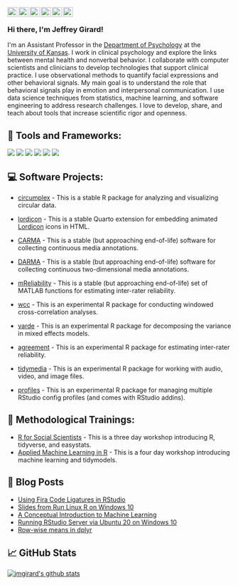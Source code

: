 [<img align="left" width="22px" alt="Website" src="https://github.com/FortAwesome/Font-Awesome/blob/master/svgs/solid/home.svg#gh-light-mode-only" />][website]
[<img align="left" width="22px" alt="Email" src="https://github.com/FortAwesome/Font-Awesome/blob/master/svgs/solid/envelope-square.svg#gh-light-mode-only" />][email]
[<img align="left" width="22px" alt="Twitter" src="https://github.com/FortAwesome/Font-Awesome/blob/master/svgs/brands/twitter-square.svg#gh-light-mode-only" />][twitter]
[<img align="left" width="22px" alt="Google Scholar" src="https://github.com/simple-icons/simple-icons/blob/develop/icons/googlescholar.svg#gh-light-mode-only" />][scholar]
[<img align="left" width="22px" alt="Publons" src="https://github.com/simple-icons/simple-icons/blob/develop/icons/publons.svg#gh-light-mode-only" />][publons]
[<img align="left" width="22px" alt="OrcId" src="https://github.com/simple-icons/simple-icons/blob/develop/icons/orcid.svg#gh-light-mode-only" />][orcid]
<br />
### Hi there, I'm Jeffrey Girard! 

I'm an Assistant Professor in the [Department of Psychology][kupsych] at the [University of Kansas][ku]. I work in clinical psychology and explore the links between mental health and nonverbal behavior. I collaborate with computer scientists and clinicians to develop technologies that support clinical practice. I use observational methods to quantify facial expressions and other behavioral signals. My main goal is to understand the role that behavioral signals play in emotion and interpersonal communication. I use data science techniques from statistics, machine learning, and software engineering to address research challenges. I love to develop, share, and teach about tools that increase scientific rigor and openness.

## :hammer: Tools and Frameworks:

<img src="https://img.shields.io/badge/r-%23276DC3.svg?&style=for-the-badge&logo=r&logoColor=white" /> <img src="https://img.shields.io/badge/github%20-%23121011.svg?&style=for-the-badge&logo=github&logoColor=white" /> <img src="https://img.shields.io/badge/HTML5-E34F26?style=for-the-badge&logo=html5&logoColor=white" /> <img src="https://img.shields.io/badge/CSS3-1572B6?style=for-the-badge&logo=css3&logoColor=white" /> <img src="https://img.shields.io/badge/Node.js-43853D?style=for-the-badge&logo=node.js&logoColor=white" /> <img src="https://img.shields.io/badge/React-20232A?style=for-the-badge&logo=react&logoColor=61DAFB" />

## :computer: Software Projects:
- [circumplex][circumplex] - This is a stable R package for analyzing and visualizing circular data.
- [lordicon][lordicon] - This is a stable Quarto extension for embedding animated [Lordicon](https://www.lordicon.com/icons) icons in HTML.
- [CARMA][carma] - This is a stable (but approaching end-of-life) software for collecting continuous media annotations.
- [DARMA][darma] - This is a stable (but approaching end-of-life) software for collecting continuous two-dimensional media annotations.
- [mReliability][mreliability] - This is a stable (but approaching end-of-life) set of MATLAB functions for estimating inter-rater reliability.

- [wcc][wcc] - This is an experimental R package for conducting windowed cross-correlation analyses.
- [varde][varde] - This is an experimental R package for decomposing the variance in mixed effects models.
- [agreement][agreement] - This is an experimental R package for estimating inter-rater reliability.
- [tidymedia][tidymedia] - This is an experimental R package for working with audio, video, and image files.
- [profiles][profiles] - This is an experimental R package for managing multiple RStudio config profiles (and comes with RStudio addins).

## :school: Methodological Trainings:
- [R for Social Scientists][r4ss] - This is a three day workshop introducing R, tidyverse, and easystats.
- [Applied Machine Learning in R][appliedml] - This is a four day workshop introducing machine learning and tidymodels.

## :memo: Blog Posts

<!-- BLOG-POST-LIST:START -->
- [Using Fira Code Ligatures in RStudio](https://jmgirard.com/firacode/?utm_source=rss&utm_medium=rss&utm_campaign=firacode)
- [Slides from Run Linux R on Windows 10](https://jmgirard.com/slides-wsl-r/?utm_source=rss&utm_medium=rss&utm_campaign=slides-wsl-r)
- [A Conceptual Introduction to Machine Learning](https://jmgirard.com/conceptual-ml/?utm_source=rss&utm_medium=rss&utm_campaign=conceptual-ml)
- [Running RStudio Server via Ubuntu 20 on Windows 10](https://jmgirard.com/rstudio-wsl2/?utm_source=rss&utm_medium=rss&utm_campaign=rstudio-wsl2)
- [Row-wise means in dplyr](https://jmgirard.com/rowwise-means/?utm_source=rss&utm_medium=rss&utm_campaign=rowwise-means)
<!-- BLOG-POST-LIST:END -->

## :chart_with_upwards_trend: GitHub Stats
[![jmgirard's github stats](https://github-readme-stats.vercel.app/api?username=jmgirard)](https://github.com/anuraghazra/github-readme-stats)


[circumplex]: https://circumplex.jmgirard.com/
[agreement]: https://github.com/jmgirard/agreement
[tidymedia]: https://github.com/jmgirard/tidymedia
[lordicon]: https://github.com/jmgirard/lordicon
[profiles]: https://github.com/jmgirard/profiles
[kupsych]: https://psych.ku.edu
[ku]: https://ku.edu
[website]: https://www.jmgirard.com
[email]: mailto:jmgirard@ku.edu
[twitter]: http://twitter.com/jeffreymgirard
[scholar]: https://scholar.google.com/citations?user=N2UcZ84AAAAJ
[publons]: https://publons.com/researcher/517315/jeffrey-m-girard/
[orcid]: https://orcid.org/0000-0002-7359-3746
[r4ss]: https://pittmethods.github.io/r4ss/
[appliedml]: https://pittmethods.github.io/appliedml/
[wcc]: https://github.com/jmgirard/wcc
[varde]: https://github.com/jmgirard/varde
[carma]: https://carma.jmgirard.com
[darma]: https://darma.jmgirard.com
[mreliability]: https://mreliability.jmgirard.com
